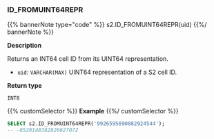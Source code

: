 ### ID_FROMUINT64REPR

{{% bannerNote type="code" %}}
s2.ID_FROMUINT64REPR(uid)
{{%/ bannerNote %}}

**Description**

Returns an INT64 cell ID from its UINT64 representation.

* `uid`: `VARCHAR(MAX)` UINT64 representation of a S2 cell ID.

**Return type**

`INT8`

{{% customSelector %}}
**Example**
{{%/ customSelector %}}

```sql
SELECT s2.ID_FROMUINT64REPR('9926595690882924544');
-- -8520148382826627072
```